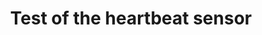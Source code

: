 ---
title: "Test of the heartbeat sensor"
description: ""
draft: false
image : "images/portfolio/test_vital_sensor.jpeg"
bg_image: "images/feature-bg.jpg"
category: "App"
information:
  - label : "Done by"
    info : "Bernardo Santos, Vasco Martins, Pedro Lopes"
---